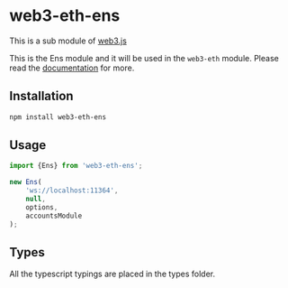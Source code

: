 # web3-eth-ens

This is a sub module of [web3.js][repo]

This is the Ens module and it will be used in the `web3-eth` module.
Please read the [documentation][docs] for more.

## Installation

```bash
npm install web3-eth-ens
```

## Usage

```js
import {Ens} from 'web3-eth-ens';

new Ens(
    'ws://localhost:11364',
    null,
    options,
    accountsModule
);
```

## Types 

All the typescript typings are placed in the types folder. 

[docs]: http://web3js.readthedocs.io/en/1.0/
[repo]: https://github.com/puffscoin/web3.js
